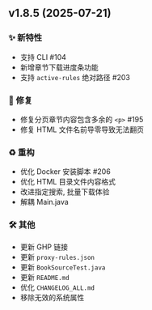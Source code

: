 ## v1.8.5 (2025-07-21)

### ✨ 新特性

- 支持 CLI #104
- 新增章节下载进度条功能
- 支持 `active-rules` 绝对路径 #203

### 🐛 修复

- 修复分页章节内容包含多余的 `<p>` #195
- 修复 HTML 文件名前导零导致无法翻页

### ♻️ 重构

- 优化 Docker 安装脚本 #206
- 优化 HTML 目录文件内容格式
- 改进指定搜索, 批量下载体验
- 解耦 Main.java

### 🛠️ 其他

- 更新 GHP 链接
- 更新 `proxy-rules.json`
- 更新 `BookSourceTest.java`
- 更新 `README.md`
- 优化 `CHANGELOG_ALL.md`
- 移除无效的系统属性